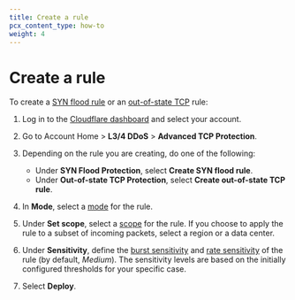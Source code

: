 ```yaml
---
title: Create a rule
pcx_content_type: how-to
weight: 4
---
```


# Create a rule

To create a [SYN flood rule](/ddos-protection/tcp-protection/#syn-flood-protection) or an [out-of-state TCP](/ddos-protection/tcp-protection/#out-of-state-tcp-protection) rule:

1. Log in to the [Cloudflare dashboard](https://dash.cloudflare.com) and select your account.
2. Go to Account Home > **L3/4 DDoS** > **Advanced TCP Protection**.
3. Depending on the rule you are creating, do one of the following:

    * Under **SYN Flood Protection**, select **Create SYN flood rule**.
    * Under **Out-of-state TCP Protection**, select **Create out-of-state TCP rule**.

4. In **Mode**, select a [mode](/ddos-protection/tcp-protection/rule-settings/#mode) for the rule.
5. Under **Set scope**, select a [scope](/ddos-protection/tcp-protection/rule-settings/#scope) for the rule. If you choose to apply the rule to a subset of incoming packets, select a region or a data center.
6. Under **Sensitivity**, define the [burst sensitivity](/ddos-protection/tcp-protection/rule-settings/#burst-sensitivity) and [rate sensitivity](/ddos-protection/tcp-protection/rule-settings/#rate-sensitivity) of the rule (by default, _Medium_). The sensitivity levels are based on the initially configured thresholds for your specific case.
7. Select **Deploy**.
